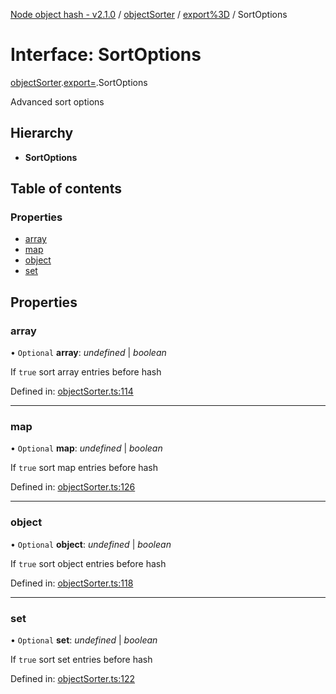 [Node object hash - v2.1.0](../README.md) / [objectSorter](../modules/objectsorter.md) / [export%3D](../modules/objectsorter.export_.md) / SortOptions

# Interface: SortOptions

[objectSorter](../modules/objectsorter.md).[export=](../modules/objectsorter.export_.md).SortOptions

Advanced sort options

## Hierarchy

- **SortOptions**

## Table of contents

### Properties

- [array](objectsorter.export_.sortoptions.md#array)
- [map](objectsorter.export_.sortoptions.md#map)
- [object](objectsorter.export_.sortoptions.md#object)
- [set](objectsorter.export_.sortoptions.md#set)

## Properties

### array

• `Optional` **array**: _undefined_ | _boolean_

If `true` sort array entries before hash

Defined in: [objectSorter.ts:114](https://github.com/SkeLLLa/node-object-hash/blob/629b546/src/objectSorter.ts#L114)

---

### map

• `Optional` **map**: _undefined_ | _boolean_

If `true` sort map entries before hash

Defined in: [objectSorter.ts:126](https://github.com/SkeLLLa/node-object-hash/blob/629b546/src/objectSorter.ts#L126)

---

### object

• `Optional` **object**: _undefined_ | _boolean_

If `true` sort object entries before hash

Defined in: [objectSorter.ts:118](https://github.com/SkeLLLa/node-object-hash/blob/629b546/src/objectSorter.ts#L118)

---

### set

• `Optional` **set**: _undefined_ | _boolean_

If `true` sort set entries before hash

Defined in: [objectSorter.ts:122](https://github.com/SkeLLLa/node-object-hash/blob/629b546/src/objectSorter.ts#L122)
